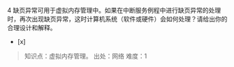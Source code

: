 4
缺页异常可用于虚拟内存管理中。如果在中断服务例程中进行缺页异常的处理时，再次出现缺页异常，这时计算机系统（软件或硬件）会如何处理？请给出你的合理设计和解释。
- [x]  

> 知识点：虚拟内存管理。
> 出处：网络
> 难度：1
> 

